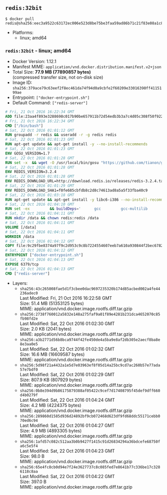 ## `redis:32bit`

```console
$ docker pull redis@sha256:eec3a9522c63172ec006e523d8be75be3faa59ad86b71c21f83e08a1c8ecd4d0
```

-	Platforms:
	-	linux; amd64

### `redis:32bit` - linux; amd64

-	Docker Version: 1.12.1
-	Manifest MIME: `application/vnd.docker.distribution.manifest.v2+json`
-	Total Size: **77.9 MB (77890857 bytes)**  
	(compressed transfer size, not on-disk size)
-	Image ID: `sha256:379ace79c63eef2f8ec461da74f94d0a9cbfe2f60209e33016390ff4115199ae`
-	Entrypoint: `["docker-entrypoint.sh"]`
-	Default Command: `["redis-server"]`

```dockerfile
# Fri, 21 Oct 2016 16:22:34 GMT
ADD file:23aa4f893e3288698c017b90be657911b72d54edb3b3a7c4d05c308f50f9228f in / 
# Fri, 21 Oct 2016 16:22:34 GMT
CMD ["/bin/bash"]
# Sat, 22 Oct 2016 01:01:12 GMT
RUN groupadd -r redis && useradd -r -g redis redis
# Sat, 22 Oct 2016 01:01:23 GMT
RUN apt-get update && apt-get install -y --no-install-recommends 		ca-certificates 		wget 	&& rm -rf /var/lib/apt/lists/*
# Sat, 22 Oct 2016 01:01:23 GMT
ENV GOSU_VERSION=1.7
# Sat, 22 Oct 2016 01:01:28 GMT
RUN set -x 	&& wget -O /usr/local/bin/gosu "https://github.com/tianon/gosu/releases/download/$GOSU_VERSION/gosu-$(dpkg --print-architecture)" 	&& wget -O /usr/local/bin/gosu.asc "https://github.com/tianon/gosu/releases/download/$GOSU_VERSION/gosu-$(dpkg --print-architecture).asc" 	&& export GNUPGHOME="$(mktemp -d)" 	&& gpg --keyserver ha.pool.sks-keyservers.net --recv-keys B42F6819007F00F88E364FD4036A9C25BF357DD4 	&& gpg --batch --verify /usr/local/bin/gosu.asc /usr/local/bin/gosu 	&& rm -r "$GNUPGHOME" /usr/local/bin/gosu.asc 	&& chmod +x /usr/local/bin/gosu 	&& gosu nobody true
# Sat, 22 Oct 2016 01:01:28 GMT
ENV REDIS_VERSION=3.2.4
# Sat, 22 Oct 2016 01:01:28 GMT
ENV REDIS_DOWNLOAD_URL=http://download.redis.io/releases/redis-3.2.4.tar.gz
# Sat, 22 Oct 2016 01:01:29 GMT
ENV REDIS_DOWNLOAD_SHA1=f0fe685cbfdb8c2d8c74613ad8a5a5f33fba40c9
# Sat, 22 Oct 2016 01:03:18 GMT
RUN apt-get update && apt-get install -y libc6-i386 --no-install-recommends && rm -rf /var/lib/apt/lists/*
# Sat, 22 Oct 2016 01:04:10 GMT
RUN set -ex 		&& buildDeps=' 		gcc 		gcc-multilib 		libc6-dev-i386 		make 	' 	&& apt-get update 	&& apt-get install -y $buildDeps --no-install-recommends 	&& rm -rf /var/lib/apt/lists/* 		&& wget -O redis.tar.gz "$REDIS_DOWNLOAD_URL" 	&& echo "$REDIS_DOWNLOAD_SHA1 *redis.tar.gz" | sha1sum -c - 	&& mkdir -p /usr/src/redis 	&& tar -xzf redis.tar.gz -C /usr/src/redis --strip-components=1 	&& rm redis.tar.gz 		&& grep -q '^#define CONFIG_DEFAULT_PROTECTED_MODE 1$' /usr/src/redis/src/server.h 	&& sed -ri 's!^(#define CONFIG_DEFAULT_PROTECTED_MODE) 1$!\1 0!' /usr/src/redis/src/server.h 	&& grep -q '^#define CONFIG_DEFAULT_PROTECTED_MODE 0$' /usr/src/redis/src/server.h 		&& make -C /usr/src/redis 32bit 	&& make -C /usr/src/redis install 		&& rm -r /usr/src/redis 		&& apt-get purge -y --auto-remove $buildDeps
# Sat, 22 Oct 2016 01:04:11 GMT
RUN mkdir /data && chown redis:redis /data
# Sat, 22 Oct 2016 01:04:11 GMT
VOLUME [/data]
# Sat, 22 Oct 2016 01:04:11 GMT
WORKDIR /data
# Sat, 22 Oct 2016 01:04:12 GMT
COPY file:9c29fbe8374a97f9c2d953c9c8b7224554607eeb7a610a930844f2bec678265c in /usr/local/bin/ 
# Sat, 22 Oct 2016 01:04:12 GMT
ENTRYPOINT ["docker-entrypoint.sh"]
# Sat, 22 Oct 2016 01:04:13 GMT
EXPOSE 6379/tcp
# Sat, 22 Oct 2016 01:04:13 GMT
CMD ["redis-server"]
```

-	Layers:
	-	`sha256:43c265008fae5d1f3cbee0dac9697235320b174d85acbed002a4fe44236adec0`  
		Last Modified: Fri, 21 Oct 2016 16:22:58 GMT  
		Size: 51.4 MB (51353125 bytes)  
		MIME: application/vnd.docker.image.rootfs.diff.tar.gzip
	-	`sha256:2738f760012a5832e148a275faf9a01f89e4281b231dca4652070c85fb98fd2e`  
		Last Modified: Sat, 22 Oct 2016 01:02:30 GMT  
		Size: 2.0 KB (2041 bytes)  
		MIME: application/vnd.docker.image.rootfs.diff.tar.gzip
	-	`sha256:a3b2771d56b8bca9744f42fe450de4a5ba9e8af2db305e2aecf8ba8e8e3aa0e5`  
		Last Modified: Sat, 22 Oct 2016 01:02:32 GMT  
		Size: 16.6 MB (16609587 bytes)  
		MIME: application/vnd.docker.image.rootfs.diff.tar.gzip
	-	`sha256:5d98f21a4432a1e5d7e03963ef8f05d14a25bc9cd7ac260b57e77ada57e7bdf0`  
		Last Modified: Sat, 22 Oct 2016 01:02:29 GMT  
		Size: 807.9 KB (807929 bytes)  
		MIME: application/vnd.docker.image.rootfs.diff.tar.gzip
	-	`sha256:0b8e394d9b86175879388af05422c9cef7d17408795f45def9dff660d4b0279f`  
		Last Modified: Sat, 22 Oct 2016 01:04:24 GMT  
		Size: 4.2 MB (4224375 bytes)  
		MIME: application/vnd.docker.image.rootfs.diff.tar.gzip
	-	`sha256:289860d1585d936d24892bf9cb072468d623df9fd68ddc55171cebb070ed6c94`  
		Last Modified: Sat, 22 Oct 2016 01:04:27 GMT  
		Size: 4.9 MB (4893305 bytes)  
		MIME: application/vnd.docker.image.rootfs.diff.tar.gzip
	-	`sha256:1afd57c082c512aa3b0b9427f1415c91d26834294a36bdcefe68750fa6c5e5f4`  
		Last Modified: Sat, 22 Oct 2016 01:04:23 GMT  
		Size: 98.0 B  
		MIME: application/vnd.docker.image.rootfs.diff.tar.gzip
	-	`sha256:65e4fc8cb0d94e7f24e3627737c8c085fed7e8641b77c336be17c3286118c8aa`  
		Last Modified: Sat, 22 Oct 2016 01:04:22 GMT  
		Size: 397.0 B  
		MIME: application/vnd.docker.image.rootfs.diff.tar.gzip
